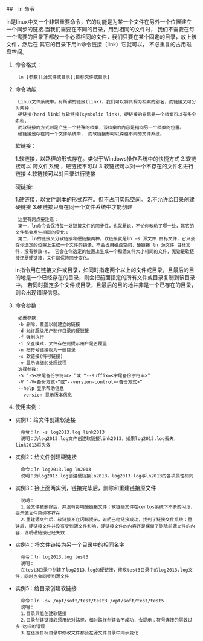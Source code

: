 ##　ln 命令

ln是linux中又一个非常重要命令，它的功能是为某一个文件在另外一个位置建立一个同步的链接.当我们需要在不同的目录，用到相同的文件时，
我们不需要在每一个需要的目录下都放一个必须相同的文件，我们只要在某个固定的目录，放上该文件，然后在 其它的目录下用ln命令链接（link）它就可以，
不必重复的占用磁盘空间。

1. 命令格式：

        ln [参数][源文件或目录][目标文件或目录]
2. 命令功能：

        Linux文件系统中，有所谓的链接(link)，我们可以将其视为档案的别名，而链接又可分为两种 :
        硬链接(hard link)与软链接(symbolic link)，硬链接的意思是一个档案可以有多个名称，
        而软链接的方式则是产生一个特殊的档案，该档案的内容是指向另一个档案的位置。
        硬链接是存在同一个文件系统中， 而软链接却可以跨越不同的文件系统。

    软链接：

    1.软链接，以路径的形式存在。类似于Windows操作系统中的快捷方式
    2.软链接可以 跨文件系统 ，硬链接不可以
    3.软链接可以对一个不存在的文件名进行链接
    4.软链接可以对目录进行链接

    硬链接:
    
    1.硬链接，以文件副本的形式存在。但不占用实际空间。
    2.不允许给目录创建硬链接
    3.硬链接只有在同一个文件系统中才能创建
    
        这里有两点要注意：
        第一，ln命令会保持每一处链接文件的同步性，也就是说，不论你改动了哪一处，其它的文件都会发生相同的变化；
        第二，ln的链接又分软链接和硬链接两种，软链接就是ln –s 源文件 目标文件，它只会在你选定的位置上生成一个文件的镜像，不会占用磁盘空间，硬链接 ln 源文件 目标文件，没有参数-s， 它会在你选定的位置上生成一个和源文件大小相同的文件，无论是软链接还是硬链接，文件都保持同步变化。
        
    ln指令用在链接文件或目录，如同时指定两个以上的文件或目录，且最后的目的地是一个已经存在的目录，则会把前面指定的所有文件或目录复制到该目录中。
    若同时指定多个文件或目录，且最后的目的地并非是一个已存在的目录，则会出现错误信息。
    
3. 命令参数：

        必要参数:
        -b 删除，覆盖以前建立的链接
        -d 允许超级用户制作目录的硬链接
        -f 强制执行
        -i 交互模式，文件存在则提示用户是否覆盖
        -n 把符号链接视为一般目录
        -s 软链接(符号链接)
        -v 显示详细的处理过程
        选择参数:
        -S “-S<字尾备份字符串> ”或 “--suffix=<字尾备份字符串>”
        -V “-V<备份方式>”或“--version-control=<备份方式>”
        --help 显示帮助信息
        --version 显示版本信息

4. 使用实例：

* 实例1：给文件创建软链接

        命令：ln -s log2013.log link2013
        说明：为log2013.log文件创建软链接link2013，如果log2013.log丢失，link2013将失效
* 实例2：给文件创建硬链接

        命令：ln log2013.log ln2013
        说明：为log2013.log创建硬链接ln2013，log2013.log与ln2013的各项属性相同
* 实例3：接上面两实例，链接完毕后，删除和重建链接原文件

        说明：
        1.源文件被删除后，并没有影响硬链接文件；软链接文件在centos系统下不断的闪烁，提示源文件已经不存在
        2.重建源文件后，软链接不在闪烁提示，说明已经链接成功，找到了链接文件系统；重建后，硬链接文件并没有受到源文件影响，硬链接文件的内容还是保留了删除前源文件的内容，说明硬链接已经失效
* 实例4：将文件链接为另一个目录中的相同名字

        命令：ln log2013.log test3
        说明：
        在test3目录中创建了log2013.log的硬链接，修改test3目录中的log2013.log文件，同时也会同步到源文件

* 实例5：给目录创建软链接

        命令：ln -sv /opt/soft/test/test3 /opt/soft/test/test5
        说明：
        1.目录只能创建软链接
        2.目录创建链接必须用绝对路径，相对路径创建会不成功，会提示：符号连接的层数过多 这样的错误
        3.在链接目标目录中修改文件都会在源文件目录中同步变化
